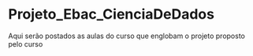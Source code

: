 # Projeto_Ebac_CienciaDeDados
Aqui serão postados as aulas do curso que englobam o projeto proposto pelo curso
